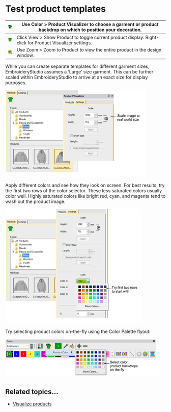# Test product templates

| ![ProductVisualizer.png](assets/ProductVisualizer.png) | Use Color > Product Visualizer to choose a garment or product backdrop on which to position your decoration. |
| ------------------------------------------------------ | ------------------------------------------------------------------------------------------------------------ |
| ![ShowProduct.png](assets/ShowProduct.png)             | Click View > Show Product to toggle current product display. Right-click for Product Visualizer settings.    |
| ![ZoomToProduct.png](assets/ZoomToProduct.png)         | Use Zoom > Zoom to Product to view the entire product in the design window.                                  |

While you can create separate templates for different garment sizes, EmbroideryStudio assumes a ‘Large’ size garment. This can be further scaled within EmbroideryStudio to arrive at an exact size for display purposes.

![product_templates00035.png](assets/product_templates00035.png)

Apply different colors and see how they look on screen. For best results, try the first two rows of the color selector. These less saturated colors usually color well. Highly saturated colors like bright red, cyan, and magenta tend to wash out the product image.

![product_templates00038.png](assets/product_templates00038.png)

Try selecting product colors on-the-fly using the Color Palette flyout:

![ColorToobarProductColors.png](assets/ColorToobarProductColors.png)

## Related topics...

- [Visualize products](../../Digitizing/colorways/Visualize_products)
